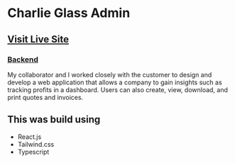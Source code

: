 # Charlie Glass Admin

## [Visit Live Site](https://charlie-glass-admin.vercel.app/login)

### [Backend](https://github.com/nsikan-na/charlie-glass-admin-api)

My collaborator and I worked closely with the customer to design and develop a web application that allows a company to gain insights such as tracking profits in a dashboard. Users can also create, view, download, and print quotes and invoices.

## This was build using

- React.js
- Tailwind.css
- Typescript
